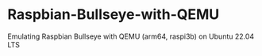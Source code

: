 # Raspbian-Bullseye-with-QEMU
Emulating Raspbian Bullseye with QEMU (arm64, raspi3b) on Ubuntu 22.04 LTS
